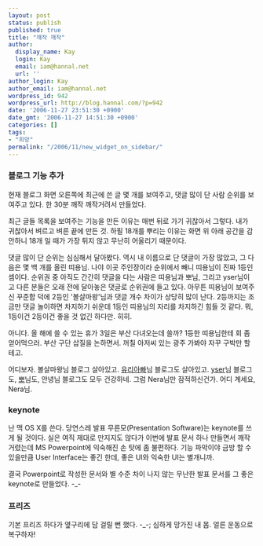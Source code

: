 ```yaml
---
layout: post
status: publish
published: true
title: "깨작 깨작"
author:
  display_name: Kay
  login: Kay
  email: iam@hannal.net
  url: ''
author_login: Kay
author_email: iam@hannal.net
wordpress_id: 942
wordpress_url: http://blog.hannal.com/?p=942
date: '2006-11-27 23:51:30 +0900'
date_gmt: '2006-11-27 14:51:30 +0900'
categories: []
tags:
- "희망"
permalink: "/2006/11/new_widget_on_sidebar/"
---
```

<h3>블로그 기능 추가</h3>
<p>현재 블로그 화면 오른쪽에 최근에 쓴 글 몇 개를 보여주고, 댓글 많이 단 사람 순위를 보여주고 있다. 한 30분 깨작 깨작거려서 만들었다.</p>
<p>최근 글들 목록을 보여주는 기능을 만든 이유는 매번 뒤로 가기 귀찮아서 그렇다. 내가 귀찮아서 벼르고 벼른 끝에 만든 것. 하필 18개를 뿌리는 이유는 화면 위 아래 공간을 감안하니 18개 일 때가 가장 튀지 않고 무난히 어울리기 때문이다.</p>
<p>댓글 많이 단 순위는 심심해서 달아봤다. 역시 내 이름으로 단 댓글이 가장 많았고, 그 다음은 몇 백 개를 올린 띠용님. 나야 이곳 주인장이라 순위에서 빼니 띠용님이 진짜 1등인 셈이다. 순위권 중 아직도 간간히 댓글을 다는 사람은 띠용님과 뽀님, 그리고 yser님이고 다른 분들은 오래 전에 달아놓은 댓글로 순위권에 들고 있다. 아무튼 띠용님이 보여주신 꾸준함 덕에 2등인 '볼살마왕'님과 댓글 개수 차이가 상당히 많이 난다. 2등까지는 조금만 댓글 놀이하면 차지하기 쉬운데 1등인 띠용님의 자리를 차지하긴 힘들 것 같다. 뭐, 1등이건 2등이건 좋을 것 없긴 하다만. 히히.</p>
<p>아니다. 올 해에 쓸 수 있는 휴가 3일은 부산 다녀오는데 쓸까? 1등한 띠용님한테 회 좀 얻어먹으러. 부산 구단 삽질을 논하면서. 꺼칠 아저씨 있는 광주 가봐야 자꾸 구박만 할테고.</p>
<p>어디보자. 볼살마왕님 블로그 살아있고. <a href="http://blog.jhc.ucne.com/">유리아빠</a>님 블로그도 살아있고. <a href="http://yser.egloos.com">yser</a>님 블로그도, <a href="http://www.blogmeme.com/claire">뽀</a>님도, 안녕님 블로그도 모두 건강하네. 그럼 Nera님만 잠적하신건가. 어디 계세요, Nera님.</p>
<h3>keynote</h3>
<p>난 맥 OS X를 쓴다. 당연스레 발표 무른모(Presentation Software)는 keynote를 쓰게 될 것이다. 실은 여직 제대로 만지지도 않다가 이번에 발표 문서 하나 만들면서 깨작거렸는데 MS Powerpoint에 익숙해진 손 탓에 좀 불편하다. 기능 파악이야 금방 할 수 있을만큼 User Interface는 좋긴 한데, 좋은 UI와 익숙한 UI는 별개니까.</p>
<p>결국 Powerpoint로 작성한 문서와 별 수준 차이 나지 않는 무난한 발표 문서를 그 좋은 keynote로 만들었다. -_-</p>
<h3>프리즈</h3>
<p>기본 프리즈 하다가 옆구리에 담 걸릴 뻔 했다. -_-; 심하게 망가진 내 몸. 얼른 운동으로 복구하자!</p>
